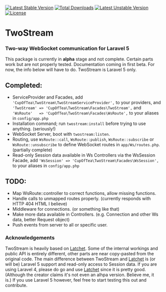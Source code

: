 [![Latest Stable Version](https://poser.pugx.org/cupoftea/twostream/version.svg)](https://packagist.org/packages/cupoftea/twostream) [![Total Downloads](https://poser.pugx.org/cupoftea/twostream/downloads.svg)](https://packagist.org/packages/cupoftea/twostream) [![Latest Unstable Version](https://poser.pugx.org/cupoftea/twostream/v/unstable.svg)](https://packagist.org/packages/cupoftea/twostream) [![License](https://poser.pugx.org/cupoftea/twostream/license.svg)](https://packagist.org/packages/cupoftea/twostream)

# TwoStream
### Two-way WebSocket communication for Laravel 5

This package is currently in **alpha** stage and not complete. Certain parts work but are not properly tested.
Documentation coming in first beta. For now, the info below will have to do.
TwoStream is Laravel 5 only.

## Completed:
 - ServiceProvider and Facades, add `'CupOfTea\TwoStream\TwoStreamServiceProvider',` to your providers, and `'TwoStream' => 'CupOfTea\TwoStream\Facades\TwoStream',` and `'WsRoute'   => 'CupOfTea\TwoStream\Facades\WsRoute',` to your aliases in `config/app.php`
 - Installation command; run `twostream:install` before trying to use anything. (seriously!)
 - WebSocket Server, boot with `twostream:listen`.
 - Routing, use `WsRoute::call`, `WsRoute::publish`, `WsRoute::subscribe` or `WsRoute::unsubscribe` to define WebSocket routes in `app/Ws/routes.php`. (partially complete)
 - Read-only Session data available in Ws Controllers via the WsSession Facade, add `'WsSession' => 'CupOfTea\TwoStream\Facades\WsSession',` to your aliases in `config/app.php`
 
## TODO:
 - Map WsRoute::controller to correct functions, allow missing functions.
 - Handle calls to unmapped routes properly. (currently responds with HTTP 404 HTML I believe)
 - Middleware for connections. (or something like that)
 - Make more data available in Controllers. (e.g. Connection and other Ws data, better Request object)
 - Push events from server to all or specific user.
 
### Acknowledgements
TwoStream is heavily based on [Latchet][latchet]. Some of the internal workings and public API is entirely different, other parts are near copy-pasted from the original code. The main difference between TwoStream and [Latchet][latchet] is (or will be) Laravel 5 support and read-only access to Session data. If you are using Laravel 4, please do go and use [Latchet][latchet] since it is pretty good. (Although the creator claims it's not even an alhpa version. Believe me, it is.) If you use Laravel 5 however, feel free to start testing this out and contribute.

[latchet]: https://github.com/sidneywidmer/Latchet  "Latchet (L4 Package)"
